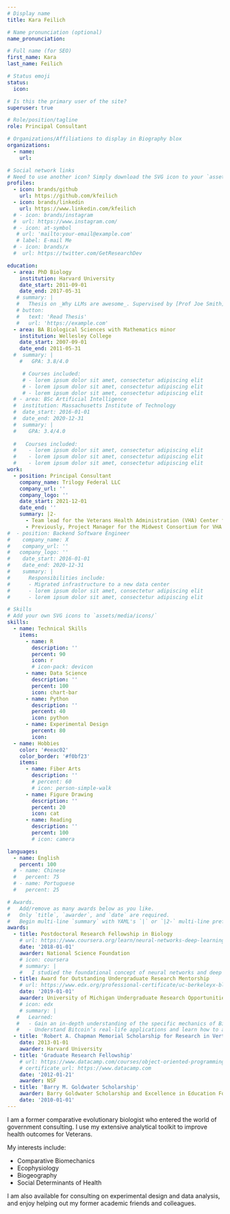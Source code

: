 ```yaml
---
# Display name
title: Kara Feilich

# Name pronunciation (optional)
name_pronunciation: 

# Full name (for SEO)
first_name: Kara
last_name: Feilich

# Status emoji
status:
  icon: 

# Is this the primary user of the site?
superuser: true

# Role/position/tagline
role: Principal Consultant

# Organizations/Affiliations to display in Biography blox
organizations:
  - name: 
    url: 

# Social network links
# Need to use another icon? Simply download the SVG icon to your `assets/media/icons/` folder.
profiles:
  - icon: brands/github
    url: https://github.com/kfeilich
  - icon: brands/linkedin
    url: https://www.linkedin.com/kfeilich
  # - icon: brands/instagram
  #  url: https://www.instagram.com/
  # - icon: at-symbol
   # url: 'mailto:your-email@example.com'
   # label: E-mail Me
  # - icon: brands/x
  #  url: https://twitter.com/GetResearchDev

education:
  - area: PhD Biology
    institution: Harvard University
    date_start: 2011-09-01
    date_end: 2017-05-31
   # summary: |
   #   Thesis on _Why LLMs are awesome_. Supervised by [Prof Joe Smith](https://example.com). Presented papers at 5 IEEE conferences with the contributions being published in 2 Springer journals.
   # button:
   #   text: 'Read Thesis'
   #   url: 'https://example.com'
  - area: BA Biological Sciences with Mathematics minor
    institution: Wellesley College
    date_start: 2007-09-01
    date_end: 2011-05-31
  #  summary: |
    #   GPA: 3.8/4.0

     # Courses included:
     # - lorem ipsum dolor sit amet, consectetur adipiscing elit
     # - lorem ipsum dolor sit amet, consectetur adipiscing elit
     # - lorem ipsum dolor sit amet, consectetur adipiscing elit
  # - area: BSc Artificial Intelligence
  #  institution: Massachusetts Institute of Technology
  #  date_start: 2016-01-01
  #  date_end: 2020-12-31
  #  summary: |
  #    GPA: 3.4/4.0
      
  #   Courses included:
  #    - lorem ipsum dolor sit amet, consectetur adipiscing elit
  #    - lorem ipsum dolor sit amet, consectetur adipiscing elit
  #    - lorem ipsum dolor sit amet, consectetur adipiscing elit
work:
  - position: Principal Consultant
    company_name: Trilogy Federal LLC
    company_url: ''
    company_logo: ''
    date_start: 2021-12-01
    date_end: ''
    summary: |2-
      - Team lead for the Veterans Health Administration (VHA) Center for Care and Payment Innovation Diabetes Care Management pilot
      - Previously, Project Manager for the Midwest Consortium for VHA Clinical Contact Center Modernization
#  - position: Backend Software Engineer
#    company_name: X
#    company_url: ''
#   company_logo: ''
#    date_start: 2016-01-01
#    date_end: 2020-12-31
#    summary: |
#      Responsibilities include:
#      - Migrated infrastructure to a new data center
#      - lorem ipsum dolor sit amet, consectetur adipiscing elit
#      - lorem ipsum dolor sit amet, consectetur adipiscing elit

# Skills
# Add your own SVG icons to `assets/media/icons/`
skills:
  - name: Technical Skills
    items:
      - name: R
        description: ''
        percent: 90
        icon: r
        # icon-pack: devicon
      - name: Data Science
        description: ''
        percent: 100
        icon: chart-bar
      - name: Python
        description: ''
        percent: 40
        icon: python
      - name: Experimental Design
        percent: 80
        icon: 
  - name: Hobbies
    color: '#eeac02'
    color_border: '#f0bf23'
    items:
      - name: Fiber Arts
        description: ''
        # percent: 60
        # icon: person-simple-walk
      - name: Figure Drawing
        description: ''
        percent: 20
        icon: cat
      - name: Reading
        description: ''
        percent: 100
        # icon: camera

languages:
  - name: English
    percent: 100
  # - name: Chinese
  #   percent: 75
  # - name: Portuguese
  #   percent: 25

# Awards.
#   Add/remove as many awards below as you like.
#   Only `title`, `awarder`, and `date` are required.
#   Begin multi-line `summary` with YAML's `|` or `|2-` multi-line prefix and indent 2 spaces below.
awards:
  - title: Postdoctoral Research Fellowship in Biology
    # url: https://www.coursera.org/learn/neural-networks-deep-learning
    date: '2018-01-01'
    awarder: National Science Foundation
    # icon: coursera
    # summary: |
    #   I studied the foundational concept of neural networks and deep learning. By the end, I was familiar with the significant technological trends driving the rise of deep learning; build, train, and apply fully connected deep neural networks; implement efficient (vectorized) neural networks; identify key parameters in a neural network’s architecture; and apply deep learning to your own applications.
  - title: Award for Outstanding Undergraduate Research Mentorship
    # url: https://www.edx.org/professional-certificate/uc-berkeleyx-blockchain-fundamentals
    date: '2019-01-01'
    awarder: University of Michigan Undergraduate Research Opportunities Program
    # icon: edx
    # summary: |
   #   Learned:
   #   - Gain an in-depth understanding of the specific mechanics of Bitcoin
   #   - Understand Bitcoin’s real-life applications and learn how to attack and destroy Bitcoin, Ethereum, smart contracts and Dapps, and alternatives to Bitcoin’s Proof-of-Work consensus algorithm
  - title: 'Robert A. Chapman Memorial Scholarship for Research in Vertebrate Locomotion'
    date: 2013-01-01
    awarder: Harvard University
  - title: 'Graduate Research Fellowship'
    # url: https://www.datacamp.com/courses/object-oriented-programming-with-s3-and-r6-in-r
    # certificate_url: https://www.datacamp.com
    date: '2012-01-21'
    awarder: NSF
  - title: 'Barry M. Goldwater Scholarship'
    awarder: Barry Goldwater Scholarship and Excellence in Education Foundation
    date: '2010-01-01'
---
```


I am a former comparative evolutionary biologist who entered the world of government consulting. I use my extensive analytical toolkit to improve health outcomes for Veterans.

My interests include:

- Comparative Biomechanics
- Ecophysiology
- Biogeography
- Social Determinants of Health

I am also available for consulting on experimental design and data analysis, and enjoy helping out my former academic friends and colleagues.

